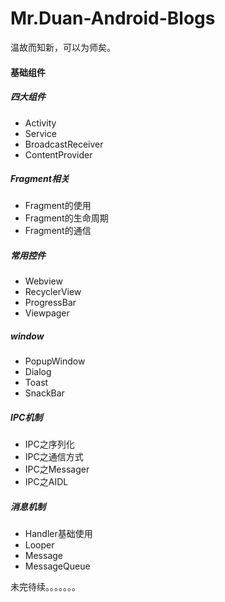 # Mr.Duan-Android-Blogs
温故而知新，可以为师矣。

#### 基础组件

##### 四大组件

- Activity
- Service
- BroadcastReceiver
- ContentProvider

##### Fragment相关

* Fragment的使用
* Fragment的生命周期
* Fragment的通信

##### 常用控件

* Webview
* RecyclerView
* ProgressBar
* Viewpager

##### window

* PopupWindow
* Dialog
* Toast
* SnackBar

##### IPC机制

* IPC之序列化
* IPC之通信方式
* IPC之Messager
* IPC之AIDL

##### 消息机制

* Handler基础使用
* Looper
* Message 
* MessageQueue

未完待续。。。。。。。
